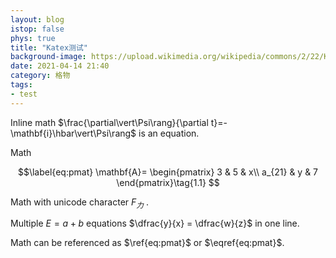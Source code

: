```yaml
---
layout: blog
istop: false
phys: true
title: "Katex测试"
background-image: https://upload.wikimedia.org/wikipedia/commons/2/22/Katex.png
date: 2021-04-14 21:40
category: 格物
tags:
- test
---
```


Inline math $\frac{\partial\vert\Psi\rang}{\partial t}=-\mathbf{i}\hbar\vert\Psi\rang$ is an equation.

Math

$$\label{eq:pmat}
\mathbf{A}=
\begin{pmatrix}
3  & 5 & x\\
a_{21} & y & 7
\end{pmatrix}\tag{1.1}
$$

Math with unicode character $F_{力}$ .

Multiple $E = a + b$ equations $\dfrac{y}{x} = \dfrac{w}{z}$ in one line.

Math can be referenced as $\ref{eq:pmat}$ or $\eqref{eq:pmat}$.
